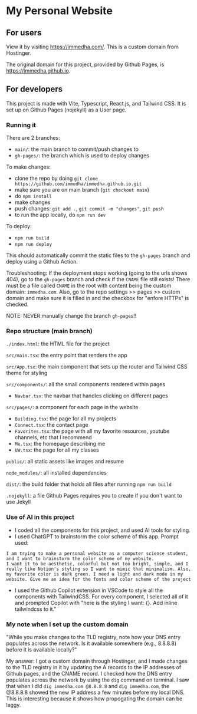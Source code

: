 # My Personal Website

## For users
View it by visiting https://immedha.com/. This is a custom domain from Hostinger.

The original domain for this project, provided by Github Pages, is https://immedha.github.io.

## For developers

This project is made with Vite, Typescript, React.js, and Tailwind CSS. It is set up on Github Pages (nojekyll) as a User page. 

### Running it

There are 2 branches: 
* `main/`: the main branch to commit/push changes to
* `gh-pages/`: the branch which is used to deploy changes

To make changes:
* clone the repo by doing `git clone https://github.com/immedha/immedha.github.io.git`
* make sure you are on main branch (`git checkout main`)
* do `npm install`
* make changes
* push changes: `git add .`, `git commit -m "changes"`, `git push`
* to run the app locally, do `npm run dev`

To deploy:
* `npm run build`
* `npm run deploy`

This should automatically commit the static files to the `gh-pages` branch and deploy using a Github Action. 

Troubleshooting: If the deployment stops working (going to the urls shows 404), go to the `gh-pages` branch and check if the `CNAME` file still exists! There must be a file called `CNAME` in the root with content being the custom domain: `immedha.com`. Also, go to the repo settings >> pages >> custom domain and make sure it is filled in and the checkbox for "enfore HTTPs" is checked.

NOTE: NEVER manually change the branch `gh-pages`!!

### Repo structure (main branch)

`./index.html`: the HTML file for the project

`src/main.tsx`: the entry point that renders the app

`src/App.tsx`: the main component that sets up the router and Tailwind CSS theme for styling

`src/components/`: all the small components rendered within pages
  - `Navbar.tsx`: the navbar that handles clicking on different pages

`src/pages/`: a component for each page in the website
  - `Building.tsx`: the page for all my projects
  - `Connect.tsx`: the contact page
  - `Favorites.tsx`: the page with all my favorite resources, youtube channels, etc that I recommend
  - `Me.tsx`: the homepage describing me
  - `UW.tsx`: the page for all my classes

`public/`: all static assets like images and resume

`node_modules/`: all installed dependencies

`dist/`: the build folder that holds all files after running 
`npm run build`

`.nojekyll`: a file Github Pages requires you to create if you don't want to use Jekyll

### Use of AI in this project
* I coded all the components for this project, and used AI tools for styling. 
* I used ChatGPT to brainstorm the color scheme of this app. Prompt used:
```
I am trying to make a personal website as a computer science student, and I want to brainstorm the color scheme of my website.
I want it to be aesthetic, colorful but not too bright, simple, and I really like Notion's styling so I want to mimic that minimalism. Also, my favorite color is dark green. I need a light and dark mode in my website. Give me an idea for the fonts and color scheme of the project
```
* I used the Github Copilot extension in VSCode to style all the components with TailwindCSS. For every component, I selected all of it and prompted Copilot with "here is the styling I want: {}. Add inline tailwindcss to it."

### My note when I set up the custom domain

"While you make changes to the TLD registry, note how your DNS entry populates across the network. Is it available somewhere (e.g., 8.8.8.8) before it is available locally?"

My answer:
I got a custom domain through Hostinger, and I made changes to the TLD registry in it by updating the A records to the IP addresses of Github pages, and the CNAME record. I checked how the DNS entry populates across the network by using the `dig` command on terminal. I saw that when I did `dig immedha.com @8.8.8.8` and `dig immedha.com`, the @8.8.8.8 showed the new IP address a few minutes before my local DNS. This is interesting because it shows how propogating the domain can be laggy.